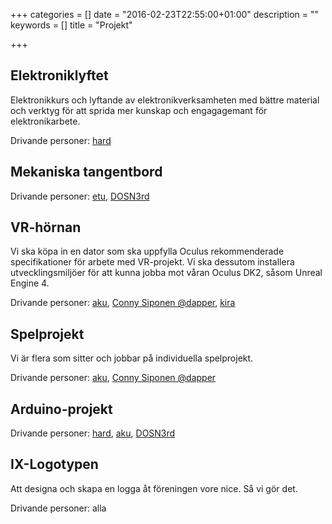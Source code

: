 +++
categories = []
date = "2016-02-23T22:55:00+01:00"
description = ""
keywords = []
title = "Projekt"

+++


## Elektroniklyftet
Elektronikkurs och lyftande av elektronikverksamheten med bättre material och verktyg för att sprida mer kunskap och engagagemant för elektronikarbete.

Drivande personer: [hard](/author/hard)

## Mekaniska tangentbord
Drivande personer: [etu](/author/etu), [DOSN3rd](/author/dosn3rd)

## VR-hörnan
Vi ska köpa in en dator som ska uppfylla Oculus rekommenderade specifikationer för arbete med VR-projekt. Vi ska dessutom installera utvecklingsmiljöer för att kunna jobba mot våran Oculus DK2, såsom Unreal Engine 4.

Drivande personer: [aku](/author/aku), [Conny Siponen @dapper](/author/siponen), [kira](/author/kira)

## Spelprojekt
Vi är flera som sitter och jobbar på individuella spelprojekt.

Drivande personer: [aku](/author/aku), [Conny Siponen @dapper](/author/siponen)

## Arduino-projekt
Drivande personer: [hard](/author/hard), [aku](/author/aku), [DOSN3rd](/author/dosn3rd)

## IX-Logotypen
Att designa och skapa en logga åt föreningen vore nice. Så vi gör det.

Drivande personer: alla